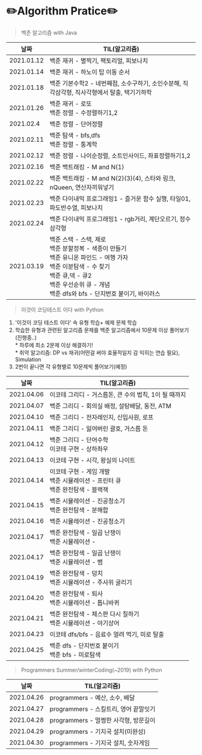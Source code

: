 # ✏️Algorithm Pratice✏️

> 백준 알고리즘 with Java

| **날짜**   | **TIL(알고리즘)**                                                                                                                                                                                                       |
| ---------- | ----------------------------------------------------------------------------------------------------------------------------------------------------------------------------------------------------------------------- |
| 2021.01.12 | 백준 재귀 - 별찍기, 팩토리얼, 피보나치                                                                                                                                                                                  |
| 2021.01.14 | 백준 재귀 - 하노이 탑 이동 순서                                                                                                                                                                                         |
| 2021.01.18 | 백준 기본수학2 - 네번째점, 소수구하기, 소인수분해, 직각삼각형, 직사각형에서 탈출, 택기기하학                                                                                                                            |
| 2021.01.26 | 백준 재귀 - 로또</br>백준 정렬 - 수정렬하기1,2                                                                                                                                                                          |
| 2021.02.4  | 백준 정렬 - 단어정렬                                                                                                                                                                                                    |
| 2021.02.11 | 백준 탐색 - bfs,dfs </br> 백준 정렬 - 통계학                                                                                                                                                                            |
| 2021.02.12 | 백준 정렬 - 나이순정렬, 소트인사이드, 좌표정렬하기1,2                                                                                                                                                                   |
| 2021.02.16 | 백준 백트래킹 - M and N(1)                                                                                                                                                                                              |
| 2021.02.22 | 백준 백트래킹 - M and N(2)(3)(4), 스타와 링크, nQueen, 연산자끼워넣기                                                                                                                                                   |
| 2021.02.23 | 백준 다이내믹 프로그래밍1 - 즐거운 함수 실행, 타일01, 파도반수열, 피보나치                                                                                                                                              |
| 2021.02.24 | 백준 다이내믹 프로그래밍1 - rgb거리, 계단오르기, 정수삼각형                                                                                                                                                             |
| 2021.03.19 | 백준 스택 - 스택, 제로</br>백준 분할정복 - 색종이 만들기</br>백준 유니온 파인드 - 여행 가자</br>백준 이분탐색 - 수 찾기</br>백준 큐,덱 - 큐2</br>백준 우선순위 큐 - 개념</br>백준 dfs와 bfs - 단지번호 붙이기, 바이러스 |

> 이것이 코딩테스트 이다 with Python

1. '이것이 코딩 테스트 이다' 속 유형 학습+ 예제 문제 학습
2. 학습한 유형과 관련된 알고리즘 문제를 백준 알고리즘에서 10문제 이상 풀어보기 (진행중..)
   </br> \* 하루에 최소 2문제 이상 해결하기!
   </br> \* 취약 알고리즘: DP vs 재귀(어떤걸 써야 효율적일지 감 익히는 연습 필요), Simulation
3. 2번이 끝나면 각 유형별로 10문제씩 풀어보기(예정)

| **날짜**   | **TIL(알고리즘)**                                                                  |
| ---------- | ---------------------------------------------------------------------------------- |
| 2021.04.06 | 이코테 그리디 - 거스름돈, 큰 수의 법칙, 1이 될 때까지                              |
| 2021.04.07 | 백준 그리디 - 회의실 배정, 설탕배달, 동전, ATM                                     |
| 2021.04.10 | 백준 그리디 - 전자레인지, 신입사원, 로프                                           |
| 2021.04.11 | 백준 그리디 - 잃어버린 괄호, 거스름 돈                                             |
| 2021.04.12 | 백준 그리디 - 단어수학</br>이코테 구현 - 상하좌우                                  |
| 2021.04.13 | 이코테 구현 - 시각, 왕실의 나이트                                                  |
| 2021.04.14 | 이코테 구현 - 게임 개발</br>백준 시뮬레이션 - 프린터 큐</br>백준 완전탐색 - 블랙잭 |
| 2021.04.15 | 백준 시뮬레이션 - 진공청소기</br>백준 완전탐색 - 분해합                            |
| 2021.04.16 | 백준 시뮬레이션 - 진공청소기                                                       |
| 2021.04.17 | 백준 완전탐색 - 일곱 난쟁이</br>백준 시뮬레이션 -                                  |
|2021.04.17|백준 완전탐색 - 일곱 난쟁이</br>백준 시뮬레이션 - 뱀|
|2021.04.19|백준 완전탐색 - 덩치</br> 백준 시뮬레이션 - 주사위 굴리기|
|2021.04.20|백준 완전탐색 - 퇴사</br> 백준 시뮬레이션 - 톱니바퀴|
|2021.04.21|백준 완전탐색 - 체스판 다시 칠하기</br> 백준 시뮬레이션 - 아기상어|
|2021.04.23|이코테 dfs/bfs - 음료수 얼려 먹기, 미로 탈출|
|2021.04.25|백준 dfs - 단지번호 붙이기</br>백준 bfs - 미로탐색|

> Programmers Summer/winterCoding(~2019)  with Python

| **날짜**   | **TIL(알고리즘)**    |
| ---------- | -----------|
|2021.04.26| programmers - 예산, 소수, 배달|
|2021.04.27| programmers - 스킬트리, 영어 끝말잇기|
|2021.04.28| programmers - 멀쩡한 사각형, 방문길이|
|2021.04.29| programmers - 기지국 설치(미완성)|
|2021.04.30| programmers - 기지국 설치, 숫자게임|